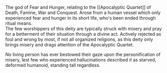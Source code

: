 The god of Fear and Hunger, relating to the [[Apocalyptic Quartet]] of Death, Famine, War and Conquest. 
Arose from a human vessel which only experienced fear and hunger in its short life, who's been ended through ritual means.  
The few worshippers of this deity are typically struck with misery and pray for a betterment of their situation through a divine act. 
Actively rejected as foul and wrong by most, if not all organized religions, as this deity only brings misery and drags attention of the Apocalyptic Quartet. 

No living person has ever bestowed their gaze upon the personification of misery, lest few who experienced hallucinations described *it* as starved, deformed humanoid, standing tall regardless. 



